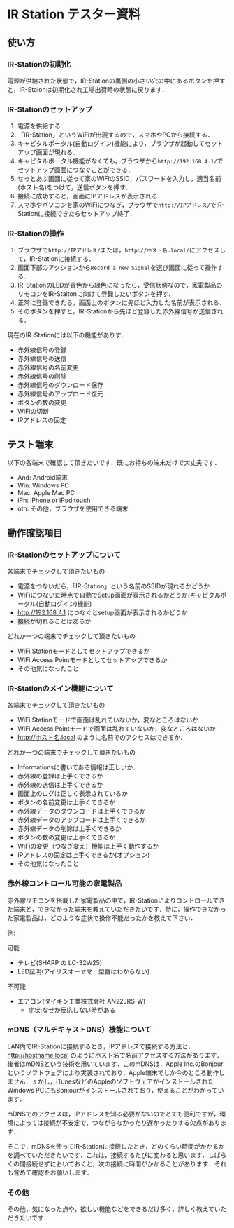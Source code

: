 # IR Station テスター資料

## 使い方

### IR-Stationの初期化

電源が供給された状態で，IR-Stationの裏側の小さい穴の中にあるボタンを押すと，IR-Staionは初期化され工場出荷時の状態に戻ります．

### IR-Stationのセットアップ

  1. 電源を供給する
  2. 「IR-Station」というWiFiが出現するので，スマホやPCから接続する．
  3. キャピタルポータル(自動ログイン)機能により，ブラウザが起動してセットアップ画面が現れる．
  4. キャピタルポータル機能がなくても，ブラウザから`http://192.168.4.1/`でセットアップ画面につなぐことができる．
  5. せっとあぷ画面に従って家のWiFiのSSID，パスワードを入力し，適当名前(ホスト名)をつけて，送信ボタンを押す．
  6. 接続に成功すると，画面にIPアドレスが表示される．
  7. スマホやパソコンを家のWiFiにつなぎ，ブラウザで`http://IPアドレス/`でIR-Stationに接続できたらセットアップ終了．

### IR-Stationの操作

  1. ブラウザで`http://IPアドレス/`または，`http://ホスト名.local/`にアクセスして，IR-Stationに接続する．
  1. 画面下部のアクションから`Record a new Signal`を選び画面に従って操作する．
  2. IR-StationのLEDが青色から緑色になったら，受信状態なので，家電製品のリモコンをIR-Staitonに向けて登録したいボタンを押す．
  3. 正常に登録できたら，画面上のボタンに先ほど入力した名前が表示される．
  4. そのボタンを押すと，IR-Stationから先ほど登録した赤外線信号が送信される．

現在のIR-Stationには以下の機能がありす．

  * 赤外線信号の登録
  * 赤外線信号の送信
  * 赤外線信号の名前変更
  * 赤外線信号の削除
  * 赤外線信号のダウンロード保存
  * 赤外線信号のアップロード復元
  * ボタンの数の変更
  * WiFiの切断
  * IPアドレスの固定

## テスト端末

以下の各端末で確認して頂きたいです．既にお持ちの端末だけで大丈夫です．

  * And:  Android端末
  * Win:  Windows PC
  * Mac:  Apple Mac PC
  * iPh:  iPhone or iPod touch
  * oth:  その他，ブラウザを使用できる端末

## 動作確認項目

### IR-Stationのセットアップについて

各端末でチェックして頂きたいもの

  * 電源をつないだら，「IR-Station」という名前のSSIDが現れるかどうか
  * WiFiにつないだ時点で自動でSetup画面が表示されるかどうか(キャピタルポータル(自動ログイン)機能)
  * http://192.168.4.1 につなぐとsetup画面が表示されるかどうか
  * 接続が切れることはあるか

どれか一つの端末でチェックして頂きたいもの

  * WiFi Stationモードとしてセットアップできるか
  * WiFi Access Pointモードとしてセットアップできるか
  * その他気になったこと

### IR-Stationのメイン機能について

各端末でチェックして頂きたいもの

  * WiFi Stationモードで画面は乱れていないか，変なところはないか
  * WiFi Access Pointモードで画面は乱れていないか，変なところはないか
  * http://ホスト名.local のように名前でのアクセスはできるか．

どれか一つの端末でチェックして頂きたいもの

  * Informationsに書いてある情報は正しいか．
  * 赤外線の登録は上手くできるか
  * 赤外線の送信は上手くできるか
  * 画面上のログは正しく表示されているか
  * ボタンの名前変更は上手くできるか
  * 赤外線データのダウンロードは上手くできるか
  * 赤外線データのアップロードは上手くできるか
  * 赤外線データの削除は上手くできるか
  * ボタンの数の変更は上手くできるか
  * WiFiの変更（つなぎ変え）機能は上手く動作するか
  * IPアドレスの固定は上手くできるか(オプション)
  * その他気になったこと

### 赤外線コントロール可能の家電製品

赤外線リモコンを搭載した家電製品の中で，IR-Stationによりコントロールできた端末と，できなかった端末を教えていただきたいです．特に，操作できなかった家電製品は，どのような症状で操作不能だったかを教えて下さい．

例:

可能

 * テレビ(SHARP の LC-32W25)
 * LED証明(アイリスオーヤマ　型番はわからない)

不可能

  * エアコン(ダイキン工業株式会社 AN22JRS-W)
    * 症状:なぜか反応しない時がある

### mDNS（マルチキャストDNS）機能について

LAN内でIR-Stationに接続するとき，IPアドレスで接続する方法と， http://hostname.local のようにホスト名で名前アクセスする方法があります．後者はmDNSという技術を用いています．このmDNSは，Apple Inc.のBonjourというソフトウェアにより実装されており，Apple端末でしか今のところ動作しません．ｓかし，iTunesなどのAppleのソフトウェアがインストールされたWindows PCにもBonjourがインストールされており，使えることがわかっています．

mDNSでのアクセスは，IPアドレスを知る必要がないのでとても便利ですが，環境によっては接続が不安定で，つながらなかったり遅かったりする欠点があります．

そこで，mDNSを使ってIR-Stationに接続したとき，どのくらい時間がかかるかを調べていただきたいです．これは，接続するたびに変わると思います．しばらくの間接続せずにおいておくと，次の接続に時間がかかることがあります．それも含めて確認をお願いします．

### その他

その他，気になった点や，欲しい機能などをできるだけ多く，詳しく教えていただきたいです．
